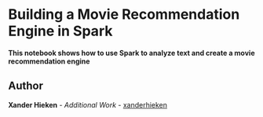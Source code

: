 # Building a Movie Recommendation Engine in Spark

**This notebook shows how to use Spark to analyze text and create a movie recommendation engine**

## Author

**Xander Hieken** - *Additional Work* - [xanderhieken](https://github.com/xanderhieken)
